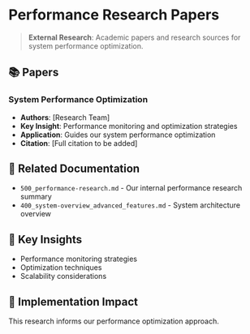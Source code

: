 <!-- CONTEXT_REFERENCE: 400_context-priority-guide.md -->
<!-- MODULE_REFERENCE: 400_performance-optimization-guide.md -->

# Performance Research Papers

> **External Research**: Academic papers and research sources for system performance optimization.

## 📚 **Papers**

### **System Performance Optimization**
- **Authors**: [Research Team]
- **Key Insight**: Performance monitoring and optimization strategies
- **Application**: Guides our system performance optimization
- **Citation**: [Full citation to be added]

## 🔗 **Related Documentation**
- `500_performance-research.md` - Our internal performance research summary
- `400_system-overview_advanced_features.md` - System architecture overview

## 📖 **Key Insights**
- Performance monitoring strategies
- Optimization techniques
- Scalability considerations

## 🎯 **Implementation Impact**
This research informs our performance optimization approach.
